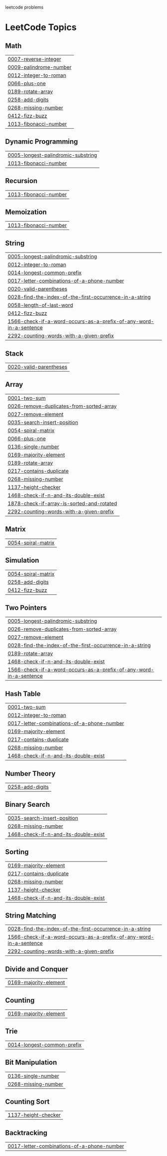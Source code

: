 leetcode problems

<!---LeetCode Topics Start-->
# LeetCode Topics
## Math
|  |
| ------- |
| [0007-reverse-integer](https://github.com/codegeek004/leetcode_problems/tree/master/0007-reverse-integer) |
| [0009-palindrome-number](https://github.com/codegeek004/leetcode_problems/tree/master/0009-palindrome-number) |
| [0012-integer-to-roman](https://github.com/codegeek004/leetcode_problems/tree/master/0012-integer-to-roman) |
| [0066-plus-one](https://github.com/codegeek004/leetcode_problems/tree/master/0066-plus-one) |
| [0189-rotate-array](https://github.com/codegeek004/leetcode_problems/tree/master/0189-rotate-array) |
| [0258-add-digits](https://github.com/codegeek004/leetcode_problems/tree/master/0258-add-digits) |
| [0268-missing-number](https://github.com/codegeek004/leetcode_problems/tree/master/0268-missing-number) |
| [0412-fizz-buzz](https://github.com/codegeek004/leetcode_problems/tree/master/0412-fizz-buzz) |
| [1013-fibonacci-number](https://github.com/codegeek004/leetcode_problems/tree/master/1013-fibonacci-number) |
## Dynamic Programming
|  |
| ------- |
| [0005-longest-palindromic-substring](https://github.com/codegeek004/leetcode_problems/tree/master/0005-longest-palindromic-substring) |
| [1013-fibonacci-number](https://github.com/codegeek004/leetcode_problems/tree/master/1013-fibonacci-number) |
## Recursion
|  |
| ------- |
| [1013-fibonacci-number](https://github.com/codegeek004/leetcode_problems/tree/master/1013-fibonacci-number) |
## Memoization
|  |
| ------- |
| [1013-fibonacci-number](https://github.com/codegeek004/leetcode_problems/tree/master/1013-fibonacci-number) |
## String
|  |
| ------- |
| [0005-longest-palindromic-substring](https://github.com/codegeek004/leetcode_problems/tree/master/0005-longest-palindromic-substring) |
| [0012-integer-to-roman](https://github.com/codegeek004/leetcode_problems/tree/master/0012-integer-to-roman) |
| [0014-longest-common-prefix](https://github.com/codegeek004/leetcode_problems/tree/master/0014-longest-common-prefix) |
| [0017-letter-combinations-of-a-phone-number](https://github.com/codegeek004/leetcode_problems/tree/master/0017-letter-combinations-of-a-phone-number) |
| [0020-valid-parentheses](https://github.com/codegeek004/leetcode_problems/tree/master/0020-valid-parentheses) |
| [0028-find-the-index-of-the-first-occurrence-in-a-string](https://github.com/codegeek004/leetcode_problems/tree/master/0028-find-the-index-of-the-first-occurrence-in-a-string) |
| [0058-length-of-last-word](https://github.com/codegeek004/leetcode_problems/tree/master/0058-length-of-last-word) |
| [0412-fizz-buzz](https://github.com/codegeek004/leetcode_problems/tree/master/0412-fizz-buzz) |
| [1566-check-if-a-word-occurs-as-a-prefix-of-any-word-in-a-sentence](https://github.com/codegeek004/leetcode_problems/tree/master/1566-check-if-a-word-occurs-as-a-prefix-of-any-word-in-a-sentence) |
| [2292-counting-words-with-a-given-prefix](https://github.com/codegeek004/leetcode_problems/tree/master/2292-counting-words-with-a-given-prefix) |
## Stack
|  |
| ------- |
| [0020-valid-parentheses](https://github.com/codegeek004/leetcode_problems/tree/master/0020-valid-parentheses) |
## Array
|  |
| ------- |
| [0001-two-sum](https://github.com/codegeek004/leetcode_problems/tree/master/0001-two-sum) |
| [0026-remove-duplicates-from-sorted-array](https://github.com/codegeek004/leetcode_problems/tree/master/0026-remove-duplicates-from-sorted-array) |
| [0027-remove-element](https://github.com/codegeek004/leetcode_problems/tree/master/0027-remove-element) |
| [0035-search-insert-position](https://github.com/codegeek004/leetcode_problems/tree/master/0035-search-insert-position) |
| [0054-spiral-matrix](https://github.com/codegeek004/leetcode_problems/tree/master/0054-spiral-matrix) |
| [0066-plus-one](https://github.com/codegeek004/leetcode_problems/tree/master/0066-plus-one) |
| [0136-single-number](https://github.com/codegeek004/leetcode_problems/tree/master/0136-single-number) |
| [0169-majority-element](https://github.com/codegeek004/leetcode_problems/tree/master/0169-majority-element) |
| [0189-rotate-array](https://github.com/codegeek004/leetcode_problems/tree/master/0189-rotate-array) |
| [0217-contains-duplicate](https://github.com/codegeek004/leetcode_problems/tree/master/0217-contains-duplicate) |
| [0268-missing-number](https://github.com/codegeek004/leetcode_problems/tree/master/0268-missing-number) |
| [1137-height-checker](https://github.com/codegeek004/leetcode_problems/tree/master/1137-height-checker) |
| [1468-check-if-n-and-its-double-exist](https://github.com/codegeek004/leetcode_problems/tree/master/1468-check-if-n-and-its-double-exist) |
| [1878-check-if-array-is-sorted-and-rotated](https://github.com/codegeek004/leetcode_problems/tree/master/1878-check-if-array-is-sorted-and-rotated) |
| [2292-counting-words-with-a-given-prefix](https://github.com/codegeek004/leetcode_problems/tree/master/2292-counting-words-with-a-given-prefix) |
## Matrix
|  |
| ------- |
| [0054-spiral-matrix](https://github.com/codegeek004/leetcode_problems/tree/master/0054-spiral-matrix) |
## Simulation
|  |
| ------- |
| [0054-spiral-matrix](https://github.com/codegeek004/leetcode_problems/tree/master/0054-spiral-matrix) |
| [0258-add-digits](https://github.com/codegeek004/leetcode_problems/tree/master/0258-add-digits) |
| [0412-fizz-buzz](https://github.com/codegeek004/leetcode_problems/tree/master/0412-fizz-buzz) |
## Two Pointers
|  |
| ------- |
| [0005-longest-palindromic-substring](https://github.com/codegeek004/leetcode_problems/tree/master/0005-longest-palindromic-substring) |
| [0026-remove-duplicates-from-sorted-array](https://github.com/codegeek004/leetcode_problems/tree/master/0026-remove-duplicates-from-sorted-array) |
| [0027-remove-element](https://github.com/codegeek004/leetcode_problems/tree/master/0027-remove-element) |
| [0028-find-the-index-of-the-first-occurrence-in-a-string](https://github.com/codegeek004/leetcode_problems/tree/master/0028-find-the-index-of-the-first-occurrence-in-a-string) |
| [0189-rotate-array](https://github.com/codegeek004/leetcode_problems/tree/master/0189-rotate-array) |
| [1468-check-if-n-and-its-double-exist](https://github.com/codegeek004/leetcode_problems/tree/master/1468-check-if-n-and-its-double-exist) |
| [1566-check-if-a-word-occurs-as-a-prefix-of-any-word-in-a-sentence](https://github.com/codegeek004/leetcode_problems/tree/master/1566-check-if-a-word-occurs-as-a-prefix-of-any-word-in-a-sentence) |
## Hash Table
|  |
| ------- |
| [0001-two-sum](https://github.com/codegeek004/leetcode_problems/tree/master/0001-two-sum) |
| [0012-integer-to-roman](https://github.com/codegeek004/leetcode_problems/tree/master/0012-integer-to-roman) |
| [0017-letter-combinations-of-a-phone-number](https://github.com/codegeek004/leetcode_problems/tree/master/0017-letter-combinations-of-a-phone-number) |
| [0169-majority-element](https://github.com/codegeek004/leetcode_problems/tree/master/0169-majority-element) |
| [0217-contains-duplicate](https://github.com/codegeek004/leetcode_problems/tree/master/0217-contains-duplicate) |
| [0268-missing-number](https://github.com/codegeek004/leetcode_problems/tree/master/0268-missing-number) |
| [1468-check-if-n-and-its-double-exist](https://github.com/codegeek004/leetcode_problems/tree/master/1468-check-if-n-and-its-double-exist) |
## Number Theory
|  |
| ------- |
| [0258-add-digits](https://github.com/codegeek004/leetcode_problems/tree/master/0258-add-digits) |
## Binary Search
|  |
| ------- |
| [0035-search-insert-position](https://github.com/codegeek004/leetcode_problems/tree/master/0035-search-insert-position) |
| [0268-missing-number](https://github.com/codegeek004/leetcode_problems/tree/master/0268-missing-number) |
| [1468-check-if-n-and-its-double-exist](https://github.com/codegeek004/leetcode_problems/tree/master/1468-check-if-n-and-its-double-exist) |
## Sorting
|  |
| ------- |
| [0169-majority-element](https://github.com/codegeek004/leetcode_problems/tree/master/0169-majority-element) |
| [0217-contains-duplicate](https://github.com/codegeek004/leetcode_problems/tree/master/0217-contains-duplicate) |
| [0268-missing-number](https://github.com/codegeek004/leetcode_problems/tree/master/0268-missing-number) |
| [1137-height-checker](https://github.com/codegeek004/leetcode_problems/tree/master/1137-height-checker) |
| [1468-check-if-n-and-its-double-exist](https://github.com/codegeek004/leetcode_problems/tree/master/1468-check-if-n-and-its-double-exist) |
## String Matching
|  |
| ------- |
| [0028-find-the-index-of-the-first-occurrence-in-a-string](https://github.com/codegeek004/leetcode_problems/tree/master/0028-find-the-index-of-the-first-occurrence-in-a-string) |
| [1566-check-if-a-word-occurs-as-a-prefix-of-any-word-in-a-sentence](https://github.com/codegeek004/leetcode_problems/tree/master/1566-check-if-a-word-occurs-as-a-prefix-of-any-word-in-a-sentence) |
| [2292-counting-words-with-a-given-prefix](https://github.com/codegeek004/leetcode_problems/tree/master/2292-counting-words-with-a-given-prefix) |
## Divide and Conquer
|  |
| ------- |
| [0169-majority-element](https://github.com/codegeek004/leetcode_problems/tree/master/0169-majority-element) |
## Counting
|  |
| ------- |
| [0169-majority-element](https://github.com/codegeek004/leetcode_problems/tree/master/0169-majority-element) |
## Trie
|  |
| ------- |
| [0014-longest-common-prefix](https://github.com/codegeek004/leetcode_problems/tree/master/0014-longest-common-prefix) |
## Bit Manipulation
|  |
| ------- |
| [0136-single-number](https://github.com/codegeek004/leetcode_problems/tree/master/0136-single-number) |
| [0268-missing-number](https://github.com/codegeek004/leetcode_problems/tree/master/0268-missing-number) |
## Counting Sort
|  |
| ------- |
| [1137-height-checker](https://github.com/codegeek004/leetcode_problems/tree/master/1137-height-checker) |
## Backtracking
|  |
| ------- |
| [0017-letter-combinations-of-a-phone-number](https://github.com/codegeek004/leetcode_problems/tree/master/0017-letter-combinations-of-a-phone-number) |
<!---LeetCode Topics End-->